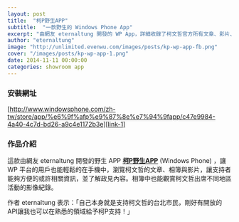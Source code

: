 ```yaml
---
layout: post
title:  "柯P野生APP"
subtitle:  "一款野生的 Windows Phone App"
excerpt: "由網友 eternaltung 開發的 WP App，詳細收錄了柯文哲官方所有文章、影片、相簿等"
author: "eternaltung"
image: "http://unlimited.evenwu.com/images/posts/kp-wp-app-fb.png"
cover: "/images/posts/kp-wp-app-1.png"
date: 2014-11-11 00:00:00
categories: showroom app
---
```


[link-1]:http://www.windowsphone.com/zh-tw/store/app/%e6%9f%afp%e9%87%8e%e7%94%9fapp/c47e9984-4a40-4c7d-bd26-a9c4e1172b3e

### 安裝網址
[http://www.windowsphone.com/zh-tw/store/app/%e6%9f%afp%e9%87%8e%e7%94%9fapp/c47e9984-4a40-4c7d-bd26-a9c4e1172b3e][link-1]

### 作品介紹

這款由網友 eternaltung 開發的野生 APP <strong>[柯P野生APP][link-1]</strong> (Windows Phone) ，讓 WP 平台的用戶也能輕鬆的在手機中，瀏覽柯文哲的文章、相簿與影片，讓支持者能夠方便的或許相關資訊，並了解政見內容。相簿中也能觀賞柯文哲出席不同地區活動的影像紀錄。

作者 eternaltung 表示：「自己本身就是支持柯文哲的台北市民，剛好有開放的API讓我也可以在熟悉的領域給予柯P支持！」
